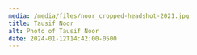 ```yaml
---
media: /media/files/noor_cropped-headshot-2021.jpg
title: Tausif Noor
alt: Photo of Tausif Noor
date: 2024-01-12T14:42:00-0500
---
```

